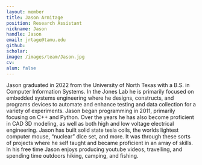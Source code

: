 ```yaml
---
layout: member
title: Jason Armitage
position: Research Assistant
nickname: Jason
handle: Jason
email: jrtage@tamu.edu
github: 
scholar: 
image: /images/team/Jason.jpg
cv: 
alum: false
---
```


Jason graduated in 2022 from the University of North Texas with a B.S. in Computer Information Systems. In the Jones Lab he is primarily focused on embedded systems engineering where he designs, constructs, and programs devices to automate and enhance testing and data collection for a variety of experiments. Jason began programming in 2011, primarily focusing on C++ and Python. Over the years he has also become proficient in CAD 3D modeling, as well as both high and low voltage electrical engineering. Jason has built solid state tesla coils, the worlds lightest computer mouse, “nuclear” dice set, and more. It was through these sorts of projects where he self taught and became proficient in an array of skills. In his free time Jason enjoys producing youtube videos, travelling, and spending time outdoors hiking, camping, and fishing.